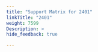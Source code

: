 ```yaml
---
title: "Support Matrix for 2401"
linkTitle: "2401"
weight: 7599
Description: >
hide_feedback: true

---
```

